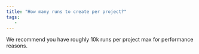 ```yaml
---
title: "How many runs to create per project?"
tags:
   - 
---
```


We recommend you have roughly 10k runs per project max for performance reasons.